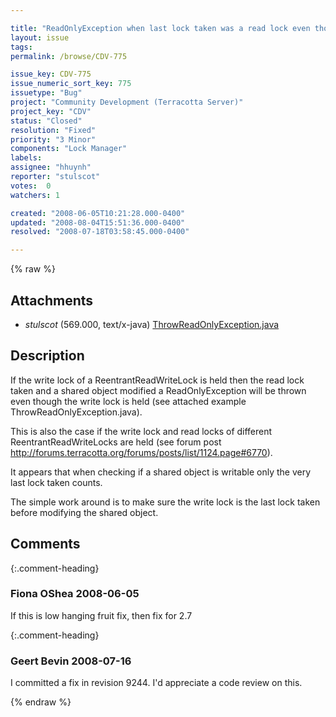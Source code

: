 ```yaml
---

title: "ReadOnlyException when last lock taken was a read lock even though a write lock is held"
layout: issue
tags: 
permalink: /browse/CDV-775

issue_key: CDV-775
issue_numeric_sort_key: 775
issuetype: "Bug"
project: "Community Development (Terracotta Server)"
project_key: "CDV"
status: "Closed"
resolution: "Fixed"
priority: "3 Minor"
components: "Lock Manager"
labels: 
assignee: "hhuynh"
reporter: "stulscot"
votes:  0
watchers: 1

created: "2008-06-05T10:21:28.000-0400"
updated: "2008-08-04T15:51:36.000-0400"
resolved: "2008-07-18T03:58:45.000-0400"

---
```




{% raw %}


## Attachments
  
* <em>stulscot</em> (569.000, text/x-java) [ThrowReadOnlyException.java](/attachments/CDV/CDV-775/ThrowReadOnlyException.java)
  



## Description

<div markdown="1" class="description">

If the write lock of a ReentrantReadWriteLock is held then the read lock taken and a shared object modified a ReadOnlyException will be thrown even though the write lock is held (see attached example ThrowReadOnlyException.java).

This is also the case if the write lock and read locks of different ReentrantReadWriteLocks are held (see forum post http://forums.terracotta.org/forums/posts/list/1124.page#6770).

It appears that when checking if a shared object is writable only the very last lock taken counts.

The simple work around is to make sure the write lock is the last lock taken before modifying the shared object.

</div>

## Comments


{:.comment-heading}
### **Fiona OShea** <span class="date">2008-06-05</span>

<div markdown="1" class="comment">

If this is low hanging fruit fix, then fix for 2.7

</div>


{:.comment-heading}
### **Geert Bevin** <span class="date">2008-07-16</span>

<div markdown="1" class="comment">

I committed a fix in revision 9244. I'd appreciate a code review on this.

</div>



{% endraw %}
